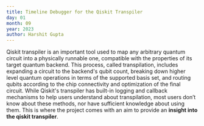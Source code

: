 ```yaml
---
title: Timeline Debugger for the Qiskit Transpiler
day: 01
month: 09
year: 2023
author: Harshit Gupta
---
```


Qiskit transpiler is an important tool used to map any arbitrary quantum circuit into a physically runnable one, compatible with the properties of its target quantum backend. This process, called transpilation, includes expanding a circuit to the backend's qubit count, breaking down higher level quantum operations in terms of the supported basis set, and routing qubits according to the chip connectivity and optimization of the final circuit. While Qiskit's transpiler has built-in logging and callback mechanisms to help users understand about transpilation, most users don’t know about these methods, nor have sufficient knowledge about using them. This is where the project comes with an aim to provide an **insight into the qiskit transpiler**.
